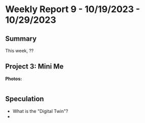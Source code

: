 # Weekly Report 9 - 10/19/2023 - 10/29/2023

## Summary
This week, ??
   
## Project 3: Mini Me
**Photos:** <p>
<p align="center">
	<img width="900" alt="">
</p>



## Speculation
- What is the "Digital Twin"?
- 
